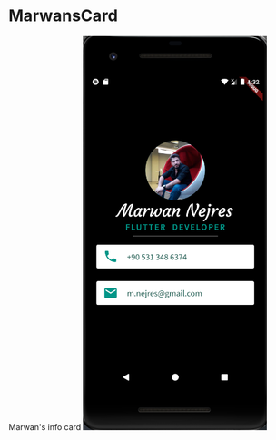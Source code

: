 # MarwansCard
Marwan's info card
![name-of-you-image](https://github.com/mnijres/MarwansCard/blob/master/infocard.png
)
